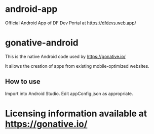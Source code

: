 # android-app
Official Android App of DF Dev Portal at https://dfdevs.web.app/

gonative-android
================

This is the native Android code used by https://gonative.io/

It allows the creation of apps from existing mobile-optimized websites.

How to use
------------
Import into Android Studio. Edit appConfig.json as appropriate.

Licensing information available at https://gonative.io/
=======

